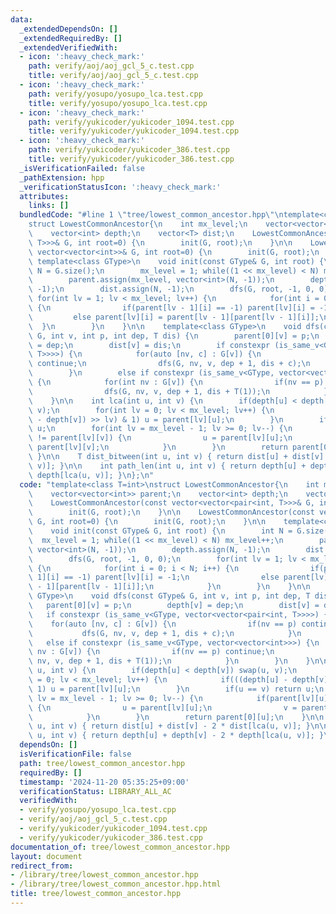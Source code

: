 ```yaml
---
data:
  _extendedDependsOn: []
  _extendedRequiredBy: []
  _extendedVerifiedWith:
  - icon: ':heavy_check_mark:'
    path: verify/aoj/aoj_gcl_5_c.test.cpp
    title: verify/aoj/aoj_gcl_5_c.test.cpp
  - icon: ':heavy_check_mark:'
    path: verify/yosupo/yosupo_lca.test.cpp
    title: verify/yosupo/yosupo_lca.test.cpp
  - icon: ':heavy_check_mark:'
    path: verify/yukicoder/yukicoder_1094.test.cpp
    title: verify/yukicoder/yukicoder_1094.test.cpp
  - icon: ':heavy_check_mark:'
    path: verify/yukicoder/yukicoder_386.test.cpp
    title: verify/yukicoder/yukicoder_386.test.cpp
  _isVerificationFailed: false
  _pathExtension: hpp
  _verificationStatusIcon: ':heavy_check_mark:'
  attributes:
    links: []
  bundledCode: "#line 1 \"tree/lowest_common_ancestor.hpp\"\ntemplate<class T=int>\n\
    struct LowestCommonAncestor{\n    int mx_level;\n    vector<vector<int>> parent;\n\
    \    vector<int> depth;\n    vector<T> dist;\n    LowestCommonAncestor(const vector<vector<pair<int,\
    \ T>>>& G, int root=0) {\n        init(G, root);\n    }\n\n    LowestCommonAncestor(const\
    \ vector<vector<int>>& G, int root=0) {\n        init(G, root);\n    }\n\n   \
    \ template<class GType>\n    void init(const GType& G, int root) {\n        int\
    \ N = G.size();\n        mx_level = 1; while((1 << mx_level) < N) mx_level++;\n\
    \        parent.assign(mx_level, vector<int>(N, -1));\n        depth.assign(N,\
    \ -1);\n        dist.assign(N, -1);\n        dfs(G, root, -1, 0, 0);\n       \
    \ for(int lv = 1; lv < mx_level; lv++) {\n            for(int i = 0; i < N; i++)\
    \ {\n                if(parent[lv - 1][i] == -1) parent[lv][i] = -1;\n       \
    \         else parent[lv][i] = parent[lv - 1][parent[lv - 1][i]];\n          \
    \  }\n        }\n    }\n\n    template<class GType>\n    void dfs(const GType&\
    \ G, int v, int p, int dep, T dis) {\n        parent[0][v] = p;\n        depth[v]\
    \ = dep;\n        dist[v] = dis;\n        if constexpr (is_same_v<GType, vector<vector<pair<int,\
    \ T>>>>) {\n            for(auto [nv, c] : G[v]) {\n                if(nv == p)\
    \ continue;\n                dfs(G, nv, v, dep + 1, dis + c);\n            }\n\
    \        }\n        else if constexpr (is_same_v<GType, vector<vector<int>>>)\
    \ {\n            for(int nv : G[v]) {\n                if(nv == p) continue;\n\
    \                dfs(G, nv, v, dep + 1, dis + T(1));\n            }\n        }\n\
    \    }\n\n    int lca(int u, int v) {\n        if(depth[u] < depth[v]) swap(u,\
    \ v);\n        for(int lv = 0; lv < mx_level; lv++) {\n            if(((depth[u]\
    \ - depth[v]) >> lv) & 1) u = parent[lv][u];\n        }\n        if(u == v) return\
    \ u;\n        for(int lv = mx_level - 1; lv >= 0; lv--) {\n            if(parent[lv][u]\
    \ != parent[lv][v]) {\n                u = parent[lv][u];\n                v =\
    \ parent[lv][v];\n            }\n        }\n        return parent[0][u];\n   \
    \ }\n\n    T dist_bitween(int u, int v) { return dist[u] + dist[v] - 2 * dist[lca(u,\
    \ v)]; }\n\n    int path_len(int u, int v) { return depth[u] + depth[v] - 2 *\
    \ depth[lca(u, v)]; }\n};\n"
  code: "template<class T=int>\nstruct LowestCommonAncestor{\n    int mx_level;\n\
    \    vector<vector<int>> parent;\n    vector<int> depth;\n    vector<T> dist;\n\
    \    LowestCommonAncestor(const vector<vector<pair<int, T>>>& G, int root=0) {\n\
    \        init(G, root);\n    }\n\n    LowestCommonAncestor(const vector<vector<int>>&\
    \ G, int root=0) {\n        init(G, root);\n    }\n\n    template<class GType>\n\
    \    void init(const GType& G, int root) {\n        int N = G.size();\n      \
    \  mx_level = 1; while((1 << mx_level) < N) mx_level++;\n        parent.assign(mx_level,\
    \ vector<int>(N, -1));\n        depth.assign(N, -1);\n        dist.assign(N, -1);\n\
    \        dfs(G, root, -1, 0, 0);\n        for(int lv = 1; lv < mx_level; lv++)\
    \ {\n            for(int i = 0; i < N; i++) {\n                if(parent[lv -\
    \ 1][i] == -1) parent[lv][i] = -1;\n                else parent[lv][i] = parent[lv\
    \ - 1][parent[lv - 1][i]];\n            }\n        }\n    }\n\n    template<class\
    \ GType>\n    void dfs(const GType& G, int v, int p, int dep, T dis) {\n     \
    \   parent[0][v] = p;\n        depth[v] = dep;\n        dist[v] = dis;\n     \
    \   if constexpr (is_same_v<GType, vector<vector<pair<int, T>>>>) {\n        \
    \    for(auto [nv, c] : G[v]) {\n                if(nv == p) continue;\n     \
    \           dfs(G, nv, v, dep + 1, dis + c);\n            }\n        }\n     \
    \   else if constexpr (is_same_v<GType, vector<vector<int>>>) {\n            for(int\
    \ nv : G[v]) {\n                if(nv == p) continue;\n                dfs(G,\
    \ nv, v, dep + 1, dis + T(1));\n            }\n        }\n    }\n\n    int lca(int\
    \ u, int v) {\n        if(depth[u] < depth[v]) swap(u, v);\n        for(int lv\
    \ = 0; lv < mx_level; lv++) {\n            if(((depth[u] - depth[v]) >> lv) &\
    \ 1) u = parent[lv][u];\n        }\n        if(u == v) return u;\n        for(int\
    \ lv = mx_level - 1; lv >= 0; lv--) {\n            if(parent[lv][u] != parent[lv][v])\
    \ {\n                u = parent[lv][u];\n                v = parent[lv][v];\n\
    \            }\n        }\n        return parent[0][u];\n    }\n\n    T dist_bitween(int\
    \ u, int v) { return dist[u] + dist[v] - 2 * dist[lca(u, v)]; }\n\n    int path_len(int\
    \ u, int v) { return depth[u] + depth[v] - 2 * depth[lca(u, v)]; }\n};\n"
  dependsOn: []
  isVerificationFile: false
  path: tree/lowest_common_ancestor.hpp
  requiredBy: []
  timestamp: '2024-11-20 05:35:25+09:00'
  verificationStatus: LIBRARY_ALL_AC
  verifiedWith:
  - verify/yosupo/yosupo_lca.test.cpp
  - verify/aoj/aoj_gcl_5_c.test.cpp
  - verify/yukicoder/yukicoder_1094.test.cpp
  - verify/yukicoder/yukicoder_386.test.cpp
documentation_of: tree/lowest_common_ancestor.hpp
layout: document
redirect_from:
- /library/tree/lowest_common_ancestor.hpp
- /library/tree/lowest_common_ancestor.hpp.html
title: tree/lowest_common_ancestor.hpp
---
```

